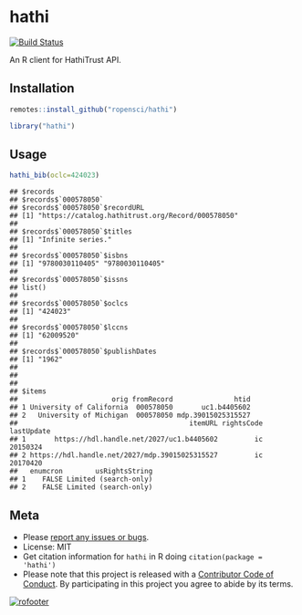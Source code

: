 hathi
=======

[![Build Status](https://api.travis-ci.org/ropensci/hathi.png)](https://travis-ci.org/ropensci/hathi)

An R client for HathiTrust API.

## Installation


```r
remotes::install_github("ropensci/hathi")
```


```r
library("hathi")
```

## Usage


```r
hathi_bib(oclc=424023)
```

```
## $records
## $records$`000578050`
## $records$`000578050`$recordURL
## [1] "https://catalog.hathitrust.org/Record/000578050"
## 
## $records$`000578050`$titles
## [1] "Infinite series."
## 
## $records$`000578050`$isbns
## [1] "9780030110405" "9780030110405"
## 
## $records$`000578050`$issns
## list()
## 
## $records$`000578050`$oclcs
## [1] "424023"
## 
## $records$`000578050`$lccns
## [1] "62009520"
## 
## $records$`000578050`$publishDates
## [1] "1962"
## 
## 
## 
## $items
##                       orig fromRecord               htid
## 1 University of California  000578050       uc1.b4405602
## 2   University of Michigan  000578050 mdp.39015025315527
##                                          itemURL rightsCode lastUpdate
## 1       https://hdl.handle.net/2027/uc1.b4405602         ic   20150324
## 2 https://hdl.handle.net/2027/mdp.39015025315527         ic   20170420
##   enumcron        usRightsString
## 1    FALSE Limited (search-only)
## 2    FALSE Limited (search-only)
```

## Meta

* Please [report any issues or bugs](https://github.com/ropensci/hathi/issues).
* License: MIT
* Get citation information for `hathi` in R doing `citation(package = 'hathi')`
* Please note that this project is released with a [Contributor Code of Conduct](CODE_OF_CONDUCT.md). By participating in this project you agree to abide by its terms.


[![rofooter](https://ropensci.org/public_images/github_footer.png)](https://ropensci.org)

[tut]: http://ropensci.org/tutorials/hathi.html
